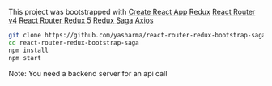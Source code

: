 This project was bootstrapped with 
[Create React App](https://github.com/facebookincubator/create-react-app)
[Redux](http://redux.js.org/)
[React Router v4](https://github.com/ReactTraining/react-router)
[React Router Redux 5](https://github.com/ReactTraining/react-router/tree/master/packages/react-router-redux)
[Redux Saga](https://github.com/redux-saga/redux-saga)
[Axios](https://github.com/axios/axios)

```bash
git clone https://github.com/yasharma/react-router-redux-bootstrap-saga.git
cd react-router-redux-bootstrap-saga
npm install
npm start

```
Note: You need a backend server for an api call
